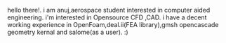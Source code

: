 hello there!.
i am anuj,aerospace student interested in computer aided engineering.
i'm interested in Opensource CFD ,CAD.
i have a decent working experience in OpenFoam,deal.ii(FEA library),gmsh opencascade geometry kernal and salome(as a user).
:)
